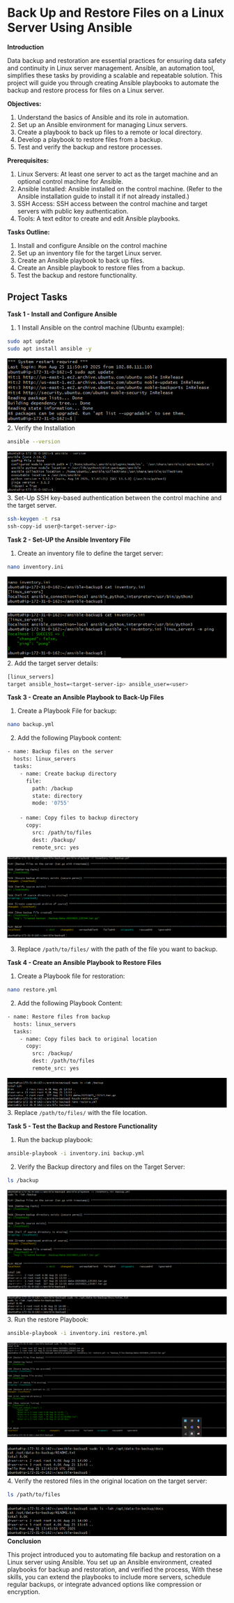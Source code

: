 # Back Up and Restore Files on a Linux Server Using Ansible

**Introduction**

Data backup and restoration are essential practices for ensuring data safety and continuity in Linux server management. Ansible, an automation tool, simplifies these tasks by providing a scalable and repeatable solution. This project will guide you through creating Ansible playbooks to automate the backup and restore process for files on a Linux server.

**Objectives:**
1. Understand the basics of Ansible and its role in automation.
2. Set up an Ansible environment for managing Linux servers.
3. Create a playbook to back up files to a remote or local directory.
4. Develop a playbook to restore files from a backup.
5. Test and verify the backup and restore processes.

**Prerequisites:**
1. Linux Servers: At least one server to act as the target machine and an optional control machine for Ansible.
2. Ansible Installed: Ansible installed on the control machine. (Refer to the Ansible installation guide to install it if not already installed.)
3. SSH Access: SSH access between the control machine and target servers with public key authentication.
4. Tools: A text editor to create and edit Ansible playbooks.

**Tasks Outline:**
1. Install and configure Ansible on the control machine
2. Set up an inventory file for the target Linux server.
3. Create an Ansible playbook to back up files.
4. Create an Ansible playbook to restore files from a backup.
5. Test the backup and restore functionality.

## Project Tasks
**Task 1 - Install and Configure Ansible**
1. 1 Install Ansible on the control machine (Ubuntu example):
```bash
sudo apt update
sudo apt install ansible -y
```
![](1.%20Sudo%20apt%20update.png)
2. Verify the Installation
```bash
ansible --version
```
![](2.%20ansible%20version.png)
3. Set-Up SSH key-based authentication between the control machine and the target server.
```bash
ssh-keygen -t rsa
ssh-copy-id user@<target-server-ip>
```

**Task 2 - Set-UP the Ansible Inventory File**
1. Create an inventory file to define the target server:
```bash
nano inventory.ini
```
![](3.%20inventory.png)

![](4.%20ping.png)
2. Add the target server details:
```bash
[linux_servers]
target ansible_host=<target-server-ip> ansible_user=<user>
```
**Task 3 - Create an Ansible Playbook to Back-Up Files**
1. Create a Playbook File for backup:
```bash
nano backup.yml
```
2. Add the following Playbook content:
```bash
- name: Backup files on the server
  hosts: linux_servers
  tasks:
    - name: Create backup directory
      file:
        path: /backup
        state: directory
        mode: '0755'

    - name: Copy files to backup directory
      copy:
        src: /path/to/files
        dest: /backup/
        remote_src: yes
```
![](5.%20backup.png)

3. Replace `/path/to/files/` with the path of the file you want to backup.

**Task 4 - Create an Ansible Playbook to Restore Files**
1. Create a Playbook file for restoration:
```bash
nano restore.yml
```
2. Add the following Playbook Content:
```bash
- name: Restore files from backup
  hosts: linux_servers
  tasks:
    - name: Copy files back to original location
      copy:
        src: /backup/
        dest: /path/to/files
        remote_src: yes
```
![](6.%20restore.png)
3. Replace `/path/to/files/` with the file location.

**Task 5 - Test the Backup and Restore Functionality**
1. Run the backup playbook:
```bash
ansible-playbook -i inventory.ini backup.yml
```
2. Verify the Backup directory and files on the Target Server:
```bash
ls /backup
```
![](7.%20backing%20UP.png)

![](8.%20backing%20up.png)
3. Run the restore Playbook:
```bash
ansible-playbook -i inventory.ini restore.yml
```
![](9.%20restoring.png)

![](10.%20ls.png)
4. Verify the restored files in the original location on the target server:
```bash
ls /path/to/files
```
![](10.%20ls.png)
**Conclusion**

This project introduced you to automating file backup and restoration on a Linux server using Ansible. You set up an Ansible environment, created playbooks for backup and restoration, and verified the process, With these skills, you can extend the playbooks to include more servers, schedule regular backups, or integrate advanced options like compression or encryption.




